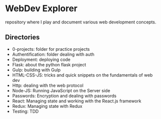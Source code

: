 # WebDev Explorer

repository where I play and document various web development concepts.

## Directories

- 0-projects: folder for practice projects
- Authentification: folder dealing with auth
- Deployment: deploying code
- Flask: about the python flask project
- Gulp: building with Gulp
- HTML-CSS-JS: tricks and quick snippets on the fundamentals of web dev
- Http: dealing with the web protocol
- Node-JS: Running JavaScript on the Server side
- Passwords: Encryption and dealing with passwords
- React: Managing state and working with the React.js framework
- Redux: Managing state with Redux
- Testing: TDD
